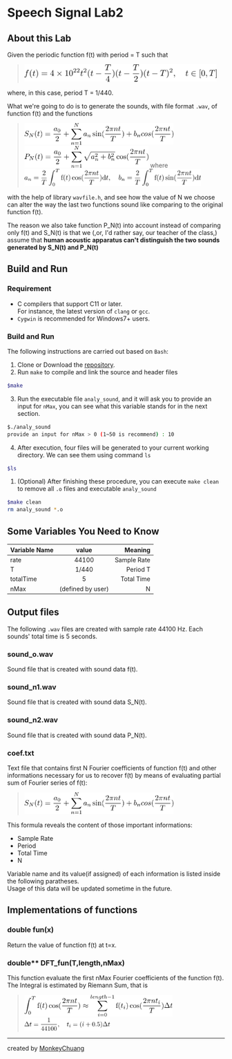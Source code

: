 # Speech Signal Lab2

## About this Lab
Given the periodic function f(t) with period = T such that
> <img src="./pic/fun.png" height="40">

 where, in this case, period T = 1/440.

What we're going to do is to generate the sounds, with file format `.wav`, of function f(t) and the functions
> <img src="./pic/S_N.png" height="50">  
> <img src="./pic/P_N.png" height="50">  
> where  
> <img src="./pic/coef.png" height="40">

 with the help of library `wavfile.h`,
 and see how the value of N we choose
 can alter the way the last two functions
 sound like comparing to the original function f(t).

 The reason we also take function P\_N(t) into account instead of comparing only f(t) and S\_N(t) is that we (,or, I'd rather say, our teacher of the class,) assume that **human acoustic apparatus can't distinguish
  the two sounds generated by S\_N(t) and P\_N(t)**

## Build and Run
### Requirement
* C compilers that support C11 or later.  
 For instance, the latest version of `clang` or `gcc`.
* `Cygwin` is recommended for Windows7+ users.

### Build and Run
The following instructions are carried out based on `Bash`:  

1.  Clone or Download the [repository](https://github.com/MonkeyChuang/SpeechSignal_lab2.git).    
2.  Run `make` to compile and link the source and header files   
  ```bash
$make
  ```  
 
3.  Run the executable file `analy_sound`, and it will ask you
	to provide an input for `nMax`, you can see what this variable stands for in the next section.   
  ```bash
$./analy_sound  
provide an input for nMax > 0 (1~50 is recommend) : 10
  ```  
4.  After execution, four files will be generated to your 
	current working directory. We can see them using command `ls`  
  ```bash
$ls     
  ```
1. (Optional) After finishing these procedure, you can execute
`make clean` to remove all `.o` files and executable `analy_sound`   
  ```bash
$make clean  
rm analy_sound *.o
  ```

## Some Variables You Need to Know
|Variable Name|value|Meaning|	 
|:------------|:---:|------:|
|rate|44100|Sample Rate|
|T|1/440|Period T|
|totalTime|5|Total Time|
|nMax|(defined by user)|N|
## Output files
The following `.wav` files are created with sample rate 44100 Hz. Each sounds' total time is 5 seconds. 
### sound_o.wav
Sound file that is created with sound data f(t).  
### sound_n1.wav
Sound file that is created with sound data S\_N(t).  
### sound_n2.wav
Sound file that is created with sound data P\_N(t).  

### coef.txt
Text file that contains first N Fourier coefficients of
function f(t) and other informations necessary for us to 
recover f(t) by means of evaluating partial sum of Fourier series of f(t):
> <img src="./pic/S_N.png" height="50">  

This formula reveals the content of those important informations:

*  Sample Rate
*  Period
*  Total Time
*  N  

Variable name and its value(if assigned) of each information is listed inside the following paratheses.   
Usage of this data will be updated sometime in the future.

## Implementations of functions
### double fun(x)
Return the value of function f(t) at t=x.
### double** DFT_fun(T,length,nMax)
This function evaluate the first nMax Fourier coefficients of the function f(t).  
The Integral is estimated by Riemann Sum, that is  
> <img src="./pic/esti.png" height="50">  
> <img src="./pic/delta.png" height="30">  

---
created by [MonkeyChuang](https://github.com/MonkeyChuang)